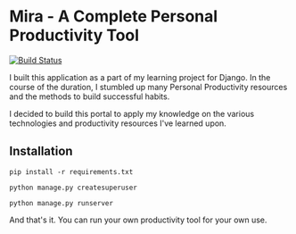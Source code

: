 # Mira - A Complete Personal Productivity Tool

[![Build Status](https://travis-ci.org/rohan-krishna/mira.svg?branch=master)](https://travis-ci.org/rohan-krishna/mira)

I built this application as a part of my learning project for Django. In the course of the duration, I stumbled up many Personal Productivity resources and the methods to build successful habits.

I decided to build this portal to apply my knowledge on the various technologies and productivity resources I've learned upon.

## Installation

```
pip install -r requirements.txt

python manage.py createsuperuser

python manage.py runserver 

```

And that's it. You can run your own productivity tool for your own use.
